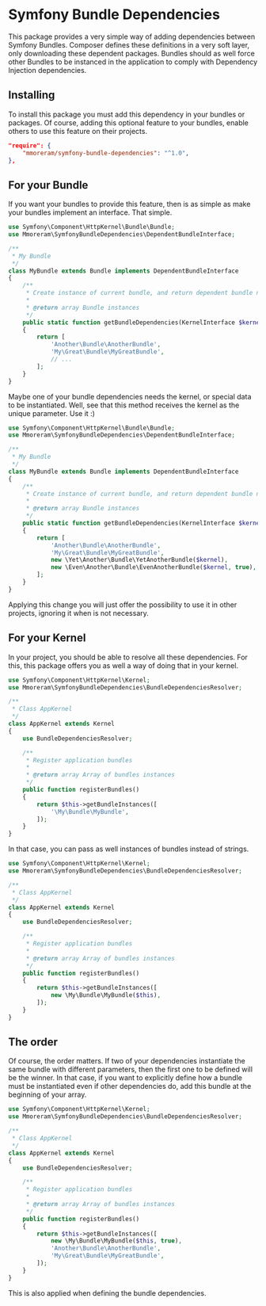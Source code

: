 Symfony Bundle Dependencies
===========================

This package provides a very simple way of adding dependencies between Symfony
Bundles. Composer defines these definitions in a very soft layer, only
downloading these dependent packages. Bundles should as well force other
Bundles to be instanced in the application to comply with Dependency Injection
dependencies.

## Installing

To install this package you must add this dependency in your bundles or
packages. Of course, adding this optional feature to your bundles, enable others
to use this feature on their projects.

``` json
"require": {
    "mmoreram/symfony-bundle-dependencies": "^1.0",
},
```

## For your Bundle

If you want your bundles to provide this feature, then is as simple as make your
bundles implement an interface. That simple.

``` php
use Symfony\Component\HttpKernel\Bundle\Bundle;
use Mmoreram\SymfonyBundleDependencies\DependentBundleInterface;

/**
 * My Bundle
 */
class MyBundle extends Bundle implements DependentBundleInterface
{
    /**
     * Create instance of current bundle, and return dependent bundle namespaces
     *
     * @return array Bundle instances
     */
    public static function getBundleDependencies(KernelInterface $kernel)
    {
        return [
            'Another\Bundle\AnotherBundle',
            'My\Great\Bundle\MyGreatBundle',
            // ...
        ];
    }
}
```

Maybe one of your bundle dependencies needs the kernel, or special data to be
instantiated. Well, see that this method receives the kernel as the unique
parameter. Use it :)

``` php
use Symfony\Component\HttpKernel\Bundle\Bundle;
use Mmoreram\SymfonyBundleDependencies\DependentBundleInterface;

/**
 * My Bundle
 */
class MyBundle extends Bundle implements DependentBundleInterface
{
    /**
     * Create instance of current bundle, and return dependent bundle namespaces
     *
     * @return array Bundle instances
     */
    public static function getBundleDependencies(KernelInterface $kernel)
    {
        return [
            'Another\Bundle\AnotherBundle',
            'My\Great\Bundle\MyGreatBundle',
            new \Yet\Another\Bundle\YetAnotherBundle($kernel),
            new \Even\Another\Bundle\EvenAnotherBundle($kernel, true),
        ];
    }
}
```

Applying this change you will just offer the possibility to use it in other
projects, ignoring it when is not necessary.

## For your Kernel

In your project, you should be able to resolve all these dependencies. For this,
this package offers you as well a way of doing that in your kernel.

``` php
use Symfony\Component\HttpKernel\Kernel;
use Mmoreram\SymfonyBundleDependencies\BundleDependenciesResolver;

/**
 * Class AppKernel
 */
class AppKernel extends Kernel
{
    use BundleDependenciesResolver;

    /**
     * Register application bundles
     *
     * @return array Array of bundles instances
     */
    public function registerBundles()
    {
        return $this->getBundleInstances([
            '\My\Bundle\MyBundle',
        ]);
    }
}
```

In that case, you can pass as well instances of bundles instead of strings.

``` php
use Symfony\Component\HttpKernel\Kernel;
use Mmoreram\SymfonyBundleDependencies\BundleDependenciesResolver;

/**
 * Class AppKernel
 */
class AppKernel extends Kernel
{
    use BundleDependenciesResolver;

    /**
     * Register application bundles
     *
     * @return array Array of bundles instances
     */
    public function registerBundles()
    {
        return $this->getBundleInstances([
            new \My\Bundle\MyBundle($this),
        ]);
    }
}
```

## The order

Of course, the order matters. If two of your dependencies instantiate the same
bundle with different parameters, then the first one to be defined will be the
winner. In that case, if you want to explicitly define how a bundle must be
instantiated even if other dependencies do, add this bundle at the beginning of
your array.

``` php
use Symfony\Component\HttpKernel\Kernel;
use Mmoreram\SymfonyBundleDependencies\BundleDependenciesResolver;

/**
 * Class AppKernel
 */
class AppKernel extends Kernel
{
    use BundleDependenciesResolver;

    /**
     * Register application bundles
     *
     * @return array Array of bundles instances
     */
    public function registerBundles()
    {
        return $this->getBundleInstances([
            new \My\Bundle\MyBundle($this, true),
            'Another\Bundle\AnotherBundle',
            'My\Great\Bundle\MyGreatBundle',
        ]);
    }
}
```

This is also applied when defining the bundle dependencies.
